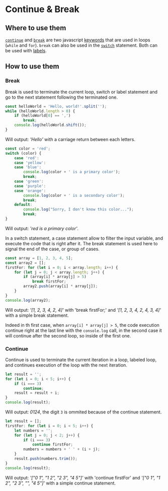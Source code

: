 # Continue & Break

## Where to use them

[`continue`](https://developer.mozilla.org/en-US/docs/Web/JavaScript/Reference/Statements/continue) and [`break`](https://developer.mozilla.org/en-US/docs/Web/JavaScript/Reference/Statements/break) are two javascript [keywords](https://developer.mozilla.org/en-US/docs/Web/JavaScript/Reference/Lexical_grammar#Keywords) that are used in loops (`while` and `for`). `break` can also be used in the [`switch`](https://developer.mozilla.org/en-US/docs/Web/JavaScript/Reference/Statements/switch) statement. Both can be used with [labels](https://developer.mozilla.org/en-US/docs/Web/JavaScript/Reference/Statements/label).

## How to use them

### Break

Break is used to terminate the current loop, switch or label statement and go to the next statement following the terminated one.

```js
const helloWorld = 'Hello, world!'.split('');
while (helloWorld.length > 0) {
	if (helloWorld[0] == ',')
		break;
	console.log(helloWorld.shift());
}
```

Will output: *'Hello'* with a carriage return between each letters.

```js
const color = 'red';
switch (color) {
	case 'red':
	case 'yellow':
	case 'blue':
		console.log(color + ' is a primary color');
		break;
	case 'green':
	case 'purple':
	case 'orange':
		console.log(color + ' is a secondary color');
		break;
	default:
		console.log("Sorry, I don't know this color...");
		break;
}
```

Will output: *'red is a primary color'*.

In a switch statement, a case statement allow to filter the input variable, and execute the code that is right after it. The break statement is used here to signal the end of the case, or group of cases.

```js
const array = [1, 2, 3, 4, 5];
const array2 = [];
firstFor: for (let i = 0; i < array.length; i++) {
	for (let j = 0; j < array.length; j++) {
		if (array[i] * array[j] > 5)
			break firstFor;
		array2.push(array[i] * array[j]);
	}
}
console.log(array2);
```

Will output: *'[1, 2, 3, 4, 2, 4]'* with 'break firstFor;' and *'[1, 2, 3, 4, 2, 4, 3, 4]'* with a simple break statement.

Indeed in th first case, when `array[i] * array[j] > 5`, the code execution continue right at the last line with the `console.log` call, in the second case it will continue after the second loop, so inside of the first one.

### Continue

Continue is used to terminate the current iteration in a loop, labeled loop, and continues execution of the loop with the next iteration.

```js
let result = '';
for (let i = 0; i < 5; i++) {
	if (i === 3)
		continue;
	result = result + i;
}
console.log(result);
```

Will output: *0124*, the digit `3` is ommited because of the continue statement.

```js
let result = [];
firstFor: for (let i = 0; i < 5; i++) {
	let numbers = '';
	for (let j = 0; j < 2; j++) {
		if (i === 3)
			continue firstFor;
		numbers = numbers + ' ' + (i + j);
	}
	result.push(numbers.trim());
}
console.log(result);
```

Will output: *'["0 1", "1 2", "2 3", "4 5"]'* with 'continue firstFor' and *'["0 1", "1 2", "2 3", "", "4 5"]'* with a simple continue statement.
